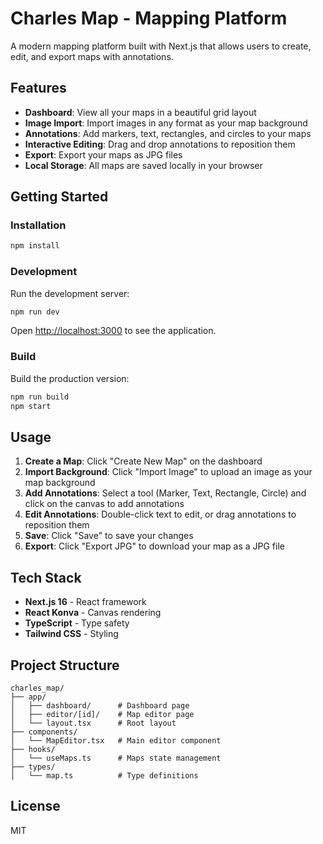 # Charles Map - Mapping Platform

A modern mapping platform built with Next.js that allows users to create, edit, and export maps with annotations.

## Features

- **Dashboard**: View all your maps in a beautiful grid layout
- **Image Import**: Import images in any format as your map background
- **Annotations**: Add markers, text, rectangles, and circles to your maps
- **Interactive Editing**: Drag and drop annotations to reposition them
- **Export**: Export your maps as JPG files
- **Local Storage**: All maps are saved locally in your browser

## Getting Started

### Installation

```bash
npm install
```

### Development

Run the development server:

```bash
npm run dev
```

Open [http://localhost:3000](http://localhost:3000) to see the application.

### Build

Build the production version:

```bash
npm run build
npm start
```

## Usage

1. **Create a Map**: Click "Create New Map" on the dashboard
2. **Import Background**: Click "Import Image" to upload an image as your map background
3. **Add Annotations**: Select a tool (Marker, Text, Rectangle, Circle) and click on the canvas to add annotations
4. **Edit Annotations**: Double-click text to edit, or drag annotations to reposition them
5. **Save**: Click "Save" to save your changes
6. **Export**: Click "Export JPG" to download your map as a JPG file

## Tech Stack

- **Next.js 16** - React framework
- **React Konva** - Canvas rendering
- **TypeScript** - Type safety
- **Tailwind CSS** - Styling

## Project Structure

```
charles_map/
├── app/
│   ├── dashboard/      # Dashboard page
│   ├── editor/[id]/    # Map editor page
│   └── layout.tsx      # Root layout
├── components/
│   └── MapEditor.tsx   # Main editor component
├── hooks/
│   └── useMaps.ts      # Maps state management
├── types/
│   └── map.ts          # Type definitions
```

## License

MIT

